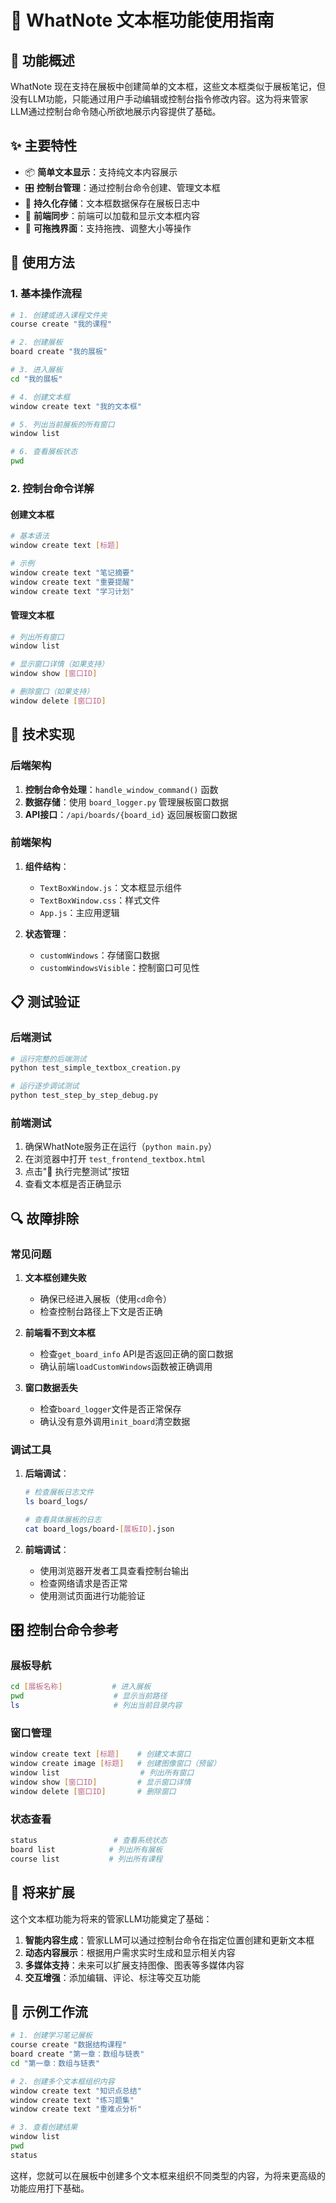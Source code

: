 # 📝 WhatNote 文本框功能使用指南

## 🎯 功能概述

WhatNote 现在支持在展板中创建简单的文本框，这些文本框类似于展板笔记，但没有LLM功能，只能通过用户手动编辑或控制台指令修改内容。这为将来管家LLM通过控制台命令随心所欲地展示内容提供了基础。

## ✨ 主要特性

- 📦 **简单文本显示**：支持纯文本内容展示
- 🎛️ **控制台管理**：通过控制台命令创建、管理文本框
- 💾 **持久化存储**：文本框数据保存在展板日志中
- 🔄 **前端同步**：前端可以加载和显示文本框内容
- 🎨 **可拖拽界面**：支持拖拽、调整大小等操作

## 🚀 使用方法

### 1. 基本操作流程

```bash
# 1. 创建或进入课程文件夹
course create "我的课程"

# 2. 创建展板
board create "我的展板"

# 3. 进入展板
cd "我的展板"

# 4. 创建文本框
window create text "我的文本框"

# 5. 列出当前展板的所有窗口
window list

# 6. 查看展板状态
pwd
```

### 2. 控制台命令详解

#### 创建文本框
```bash
# 基本语法
window create text [标题]

# 示例
window create text "笔记摘要"
window create text "重要提醒"
window create text "学习计划"
```

#### 管理文本框
```bash
# 列出所有窗口
window list

# 显示窗口详情（如果支持）
window show [窗口ID]

# 删除窗口（如果支持）
window delete [窗口ID]
```

## 🔧 技术实现

### 后端架构

1. **控制台命令处理**：`handle_window_command()` 函数
2. **数据存储**：使用 `board_logger.py` 管理展板窗口数据
3. **API接口**：`/api/boards/{board_id}` 返回展板窗口数据

### 前端架构

1. **组件结构**：
   - `TextBoxWindow.js`：文本框显示组件
   - `TextBoxWindow.css`：样式文件
   - `App.js`：主应用逻辑

2. **状态管理**：
   - `customWindows`：存储窗口数据
   - `customWindowsVisible`：控制窗口可见性

## 📋 测试验证

### 后端测试
```bash
# 运行完整的后端测试
python test_simple_textbox_creation.py

# 运行逐步调试测试
python test_step_by_step_debug.py
```

### 前端测试
1. 确保WhatNote服务正在运行（`python main.py`）
2. 在浏览器中打开 `test_frontend_textbox.html`
3. 点击"🚀 执行完整测试"按钮
4. 查看文本框是否正确显示

## 🔍 故障排除

### 常见问题

1. **文本框创建失败**
   - 确保已经进入展板（使用`cd`命令）
   - 检查控制台路径上下文是否正确

2. **前端看不到文本框**
   - 检查`get_board_info` API是否返回正确的窗口数据
   - 确认前端`loadCustomWindows`函数被正确调用

3. **窗口数据丢失**
   - 检查`board_logger`文件是否正常保存
   - 确认没有意外调用`init_board`清空数据

### 调试工具

1. **后端调试**：
   ```bash
   # 检查展板日志文件
   ls board_logs/
   
   # 查看具体展板的日志
   cat board_logs/board-[展板ID].json
   ```

2. **前端调试**：
   - 使用浏览器开发者工具查看控制台输出
   - 检查网络请求是否正常
   - 使用测试页面进行功能验证

## 🎛️ 控制台命令参考

### 展板导航
```bash
cd [展板名称]           # 进入展板
pwd                    # 显示当前路径
ls                     # 列出当前目录内容
```

### 窗口管理
```bash
window create text [标题]    # 创建文本窗口
window create image [标题]   # 创建图像窗口（预留）
window list                  # 列出所有窗口
window show [窗口ID]         # 显示窗口详情
window delete [窗口ID]       # 删除窗口
```

### 状态查看
```bash
status                 # 查看系统状态
board list            # 列出所有展板
course list           # 列出所有课程
```

## 🚀 将来扩展

这个文本框功能为将来的管家LLM功能奠定了基础：

1. **智能内容生成**：管家LLM可以通过控制台命令在指定位置创建和更新文本框
2. **动态内容展示**：根据用户需求实时生成和显示相关内容
3. **多媒体支持**：未来可以扩展支持图像、图表等多媒体内容
4. **交互增强**：添加编辑、评论、标注等交互功能

## 📝 示例工作流

```bash
# 1. 创建学习笔记展板
course create "数据结构课程"
board create "第一章：数组与链表"
cd "第一章：数组与链表"

# 2. 创建多个文本框组织内容
window create text "知识点总结"
window create text "练习题集"
window create text "重难点分析"

# 3. 查看创建结果
window list
pwd
status
```

这样，您就可以在展板中创建多个文本框来组织不同类型的内容，为将来更高级的功能应用打下基础。 